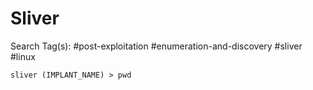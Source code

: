 # Sliver

Search Tag(s): #post-exploitation #enumeration-and-discovery #sliver #linux

```
sliver (IMPLANT_NAME) > pwd
```